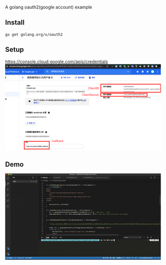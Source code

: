A golang oauth2(google account) example


## Install
```
go get golang.org/x/oauth2
```
## Setup
https://console.cloud.google.com/apis/credentials
![Alt text](./Google_Credentials.png)

## Demo
<!-- <img src="./diagram.svg">-->
![Alt text](./Demo.gif)
